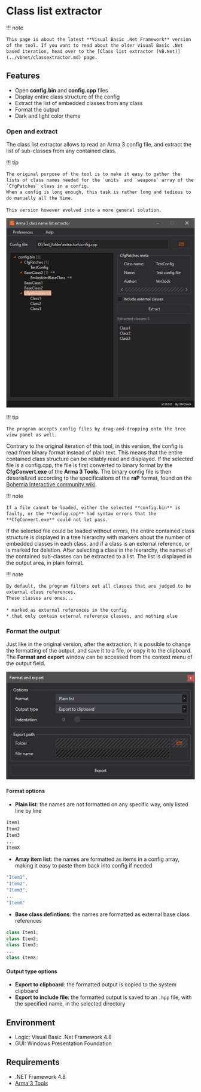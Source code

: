 # Class list extractor

!!! note
	
	This page is about the latest **Visual Basic .Net Framework** version of the tool. If you want to read about the older Visual Basic .Net based iteration, head over to the [Class list extractor (VB.Net)](../vbnet/classextractor.md) page.
	

## Features

* Open **config.bin** and **config.cpp** files
* Display entire class structure of the config
* Extract the list of embedded classes from any class
* Format the output
* Dark and light color theme

### Open and extract

The class list extractor allows to read an Arma 3 config file, and extract the list of sub-classes from any contained class.

!!! tip

	The original purpose of the tool is to make it easy to gather the lists of class names needed for the `units` and `weapons` array of the `CfgPatches` class in a config.
	When a config is long enough, this task is rather long and tedious to do manually all the time.
	
	This version however evolved into a more general solution.

![](img/image_1_1.png)

!!! tip
	
	The program accepts config files by drag-and-dropping onto the tree view panel as well.

Contrary to the original iteration of this tool, in this version, the config is read from binary format instead of plain text.
This means that the entire contained class structure can be reliably read and displayed.
If the selected file is a config.cpp, the file is first converted to binary format by the **CfgConvert.exe** of the **Arma 3 Tools**.
The binary config file is then deserialized according to the specifications of the **raP** format, found on the [Bohemia Interactive community wiki](https://community.bistudio.com/wiki/raP_File_Format_-_Elite).

!!! note

	If a file cannot be loaded, either the selected **config.bin** is faulty, or the **config.cpp** had syntax errors that the **CfgConvert.exe** could not let pass.

If the selected file could be loaded without errors, the entire contained class structure is displayed in a tree hierarchy with markers about the number of embedded classes in each class, and if a class is an external reference, or is marked for deletion.
After selecting a class in the hierarchy, the names of the contained sub-classes can be extracted to a list. The list is displayed in the output area, in plain format.

!!! note

	By default, the program filters out all classes that are judged to be external class references.
	These classes are ones...
	
	* marked as external references in the config
	* that only contain external reference classes, and nothing else

### Format the output

Just like in the original version, after the extraction, it is possible to change the formatting of the output, and save it to a file, or copy it to the clipboard. The **Format and export** window can be accessed from the context menu of the output field.

![](img/image_1_2.png)

#### Format options

* **Plain list**: the names are not formatted on any specific way, only listed line by line
``` txt
Item1
Item2
Item3
...
ItemX
```

* **Array item list**: the names are formatted as items in a config array, making it easy to paste them back into config if needed
``` cpp
"Item1",
"Item2",
"Item3",
...
"ItemX"
```


* **Base class defintions**: the names are formatted as external base class references
``` cpp
class Item1;
class Item2;
class Item3;
...
class ItemX;
```

#### Output type options

* **Export to clipboard**: the formatted output is copied to the system clipboard
* **Export to include file**: the formatted output is saved to an `.hpp` file, with the specified name, in the selected directory

## Environment

* Logic:  Visual Basic .Net Framework 4.8
* GUI:    Windows Presentation Foundation

## Requirements

* .NET Framework 4.8
* [Arma 3 Tools](https://store.steampowered.com/app/233800/Arma_3_Tools/)
